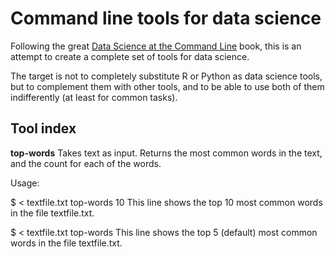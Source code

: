 # Command line tools for data science

Following the great [Data Science at the Command Line](https://www.datascienceatthecommandline.com/) book, this is an attempt to create a complete set of tools for data science.

The target is not to completely substitute R or Python as data science tools, but to complement them with other tools, and to be able to use both of them indifferently (at least for common tasks).

## Tool index

**top-words**
Takes text as input. Returns the most common words in the text, and the count for each of the words.

Usage:

$ < textfile.txt top-words 10
This line shows the top 10 most common words in the file textfile.txt.

$ < textfile.txt top-words
This line shows the top 5 (default) most common words in the file textfile.txt.
